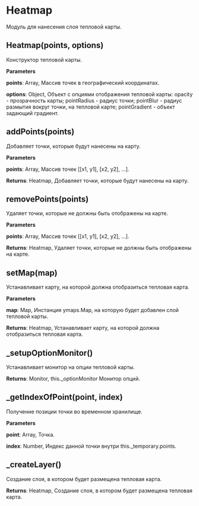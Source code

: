 Heatmap
===

Модуль для нанесения слоя тепловой карты.

Heatmap(points, options) 
-----------------------------
Конструктор тепловой карты.

**Parameters**

**points**: Array, Массив точек в географический координатах.

**options**: Object, Объект с опциями отображения тепловой карты:
 opacity - прозрачность карты;
 pointRadius - радиус точки;
 pointBlur - радиус размытия вокруг точки, на тепловой карте;
 pointGradient - объект задающий градиент.


addPoints(points) 
-----------------------------
Добавляет точки, которые будут нанесены на карту.

**Parameters**

**points**: Array, Массив точек [[x1, y1], [x2, y2], ...].

**Returns**: Heatmap, Добавляет точки, которые будут нанесены на карту.


removePoints(points) 
-----------------------------
Удаляет точки, которые не должны быть отображены на карте.

**Parameters**

**points**: Array, Массив точек [[x1, y1], [x2, y2], ...].

**Returns**: Heatmap, Удаляет точки, которые не должны быть отображены на карте.


setMap(map) 
-----------------------------
Устанавливает карту, на которой должна отобразиться тепловая карта.

**Parameters**

**map**: Map, Инстанция ymaps.Map, на которую будет добавлен слой тепловой карты.

**Returns**: Heatmap, Устанавливает карту, на которой должна отобразиться тепловая карта.


_setupOptionMonitor() 
-----------------------------
Устанавливает монитор на опции тепловой карты.

**Returns**: Monitor, this._optionMonitor Монитор опций.


_getIndexOfPoint(point, index) 
-----------------------------
Получение позиции точки во временном хранилище.

**Parameters**

**point**: Array, Точка.

**index**: Number, Индекс данной точки внутри this._temporary.points.


_createLayer() 
-----------------------------
Создание слоя, в котором будет размещена тепловая карта.

**Returns**: Heatmap, Создание слоя, в котором будет размещена тепловая карта.
